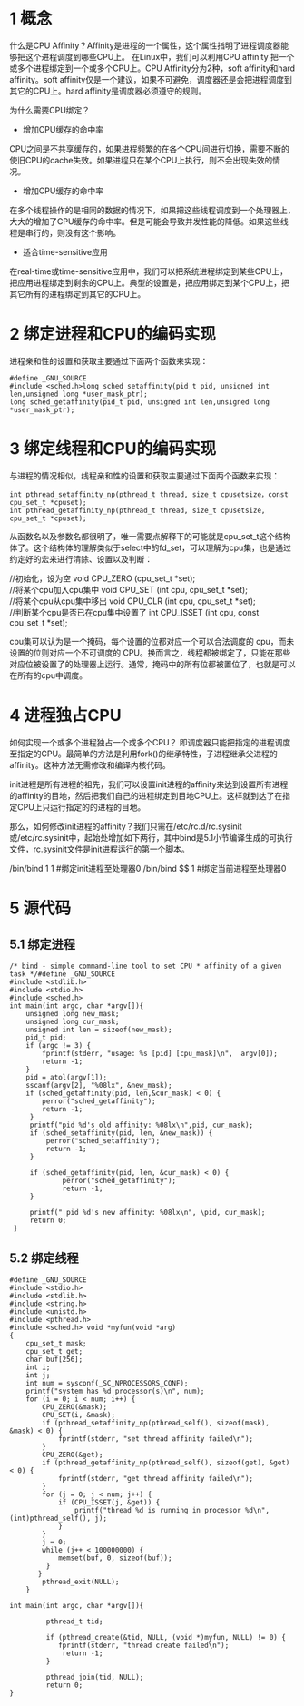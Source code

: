 # 1 概念 #

什么是CPU Affinity？Affinity是进程的一个属性，这个属性指明了进程调度器能够把这个进程调度到哪些CPU上。
在Linux中，我们可以利用CPU affinity 把一个或多个进程绑定到一个或多个CPU上。CPU Affinity分为2种，soft affinity和hard affinity。soft affinity仅是一个建议，如果不可避免，调度器还是会把进程调度到其它的CPU上。hard affinity是调度器必须遵守的规则。

为什么需要CPU绑定？

- 增加CPU缓存的命中率

CPU之间是不共享缓存的，如果进程频繁的在各个CPU间进行切换，需要不断的使旧CPU的cache失效。如果进程只在某个CPU上执行，则不会出现失效的情况。

- 增加CPU缓存的命中率

 在多个线程操作的是相同的数据的情况下，如果把这些线程调度到一个处理器上，大大的增加了CPU缓存的命中率。但是可能会导致并发性能的降低。如果这些线程是串行的，则没有这个影响。

- 适合time-sensitive应用

 在real-time或time-sensitive应用中，我们可以把系统进程绑定到某些CPU上，把应用进程绑定到剩余的CPU上。典型的设置是，把应用绑定到某个CPU上，把其它所有的进程绑定到其它的CPU上。

# 2 绑定进程和CPU的编码实现 #
进程亲和性的设置和获取主要通过下面两个函数来实现：

	#define _GNU_SOURCE
	#include <sched.h>long sched_setaffinity(pid_t pid, unsigned int len,unsigned long *user_mask_ptr);
	long sched_getaffinity(pid_t pid, unsigned int len,unsigned long *user_mask_ptr);

# 3 绑定线程和CPU的编码实现 #
与进程的情况相似，线程亲和性的设置和获取主要通过下面两个函数来实现：

	int pthread_setaffinity_np(pthread_t thread, size_t cpusetsize，const cpu_set_t *cpuset);
	int pthread_getaffinity_np(pthread_t thread, size_t cpusetsize, cpu_set_t *cpuset);

从函数名以及参数名都很明了，唯一需要点解释下的可能就是cpu_set_t这个结构体了。这个结构体的理解类似于select中的fd_set，可以理解为cpu集，也是通过约定好的宏来进行清除、设置以及判断：

  //初始化，设为空             void CPU_ZERO (cpu_set_t *set);       
  //将某个cpu加入cpu集中       void CPU_SET (int cpu, cpu_set_t *set);        
  //将某个cpu从cpu集中移出     void CPU_CLR (int cpu, cpu_set_t *set);        
  //判断某个cpu是否已在cpu集中设置了  int CPU_ISSET (int cpu, const cpu_set_t *set);
    
cpu集可以认为是一个掩码，每个设置的位都对应一个可以合法调度的 cpu，而未设置的位则对应一个不可调度的 CPU。换而言之，线程都被绑定了，只能在那些对应位被设置了的处理器上运行。通常，掩码中的所有位都被置位了，也就是可以在所有的cpu中调度。

# 4 进程独占CPU #

如何实现一个或多个进程独占一个或多个CPU？ 即调度器只能把指定的进程调度至指定的CPU。最简单的方法是利用fork()的继承特性，子进程继承父进程的affinity。这种方法无需修改和编译内核代码。

init进程是所有进程的祖先，我们可以设置init进程的affinity来达到设置所有进程的affinity的目地，然后把我们自己的进程绑定到目地CPU上。这样就到达了在指定CPU上只运行指定的的进程的目地。

那么，如何修改init进程的affinity？我们只需在/etc/rc.d/rc.sysinit或/etc/rc.sysinit中，起始处增加如下两行，其中bind是5.1小节编译生成的可执行文件，rc.sysinit文件是init进程运行的第一个脚本。

/bin/bind 1 1   #绑定init进程至处理器0
/bin/bind $$ 1  #绑定当前进程至处理器0

# 5 源代码 #
## 5.1 绑定进程 ##
	/* bind - simple command-line tool to set CPU * affinity of a given task */#define _GNU_SOURCE 
	#include <stdlib.h>
	#include <stdio.h>
	#include <sched.h> 
	int main(int argc, char *argv[]){    
	    unsigned long new_mask;    
	    unsigned long cur_mask;    
	    unsigned int len = sizeof(new_mask);    
	    pid_t pid;     
	    if (argc != 3) {   
	        fprintf(stderr, "usage: %s [pid] [cpu_mask]\n",  argv[0]);   
	        return -1;    
	    }     
	    pid = atol(argv[1]);    
	    sscanf(argv[2], "%08lx", &new_mask);     
	    if (sched_getaffinity(pid, len,&cur_mask) < 0) {  
	        perror("sched_getaffinity");   
	        return -1;    
	     }     
	     printf("pid %d's old affinity: %08lx\n",pid, cur_mask);     
	     if (sched_setaffinity(pid, len, &new_mask)) {   
	         perror("sched_setaffinity");   
	         return -1;    
	     }     
	     
	     if (sched_getaffinity(pid, len, &cur_mask) < 0) {  
	             perror("sched_getaffinity");   
	             return -1;    
	     }     
	     
	     printf(" pid %d's new affinity: %08lx\n", \pid, cur_mask);     
	     return 0;
	 }

## 5.2 绑定线程 ##

	#define _GNU_SOURCE
	#include <stdio.h>
	#include <stdlib.h>
	#include <string.h>
	#include <unistd.h>
	#include <pthread.h>
	#include <sched.h> void *myfun(void *arg)
	{    
	    cpu_set_t mask;    
	    cpu_set_t get;    
	    char buf[256];    
	    int i;   
	    int j;    
	    int num = sysconf(_SC_NPROCESSORS_CONF);    
	    printf("system has %d processor(s)\n", num);     
	    for (i = 0; i < num; i++) {        
	        CPU_ZERO(&mask);        
	        CPU_SET(i, &mask);        
	        if (pthread_setaffinity_np(pthread_self(), sizeof(mask), &mask) < 0) {            
	            fprintf(stderr, "set thread affinity failed\n");        
	        }        
	        CPU_ZERO(&get);        
	        if (pthread_getaffinity_np(pthread_self(), sizeof(get), &get) < 0) {            
	            fprintf(stderr, "get thread affinity failed\n");        
	        }        
	        for (j = 0; j < num; j++) {            
	            if (CPU_ISSET(j, &get)) {                
	                printf("thread %d is running in processor %d\n", (int)pthread_self(), j);            
	            }        
	        }        
	        j = 0;        
	        while (j++ < 100000000) {            
	            memset(buf, 0, sizeof(buf));        
	         }    
	       }   
	        pthread_exit(NULL);
	    } 
	    
	int main(int argc, char *argv[]){    
	         
	         pthread_t tid;    
	         
	         if (pthread_create(&tid, NULL, (void *)myfun, NULL) != 0) {        
	            fprintf(stderr, "thread create failed\n");       
	             return -1;    
	         }   
	         
	         pthread_join(tid, NULL);  
	         return 0;
	}
